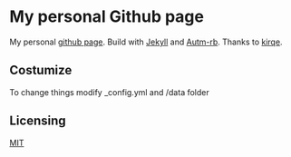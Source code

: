 # My personal Github page

My personal [github page](https://diskmanti.github.com). Build with [Jekyll](http://jekyllrb.com/) and [Autm-rb](https://github.com/kirqe/autm-rb). Thanks to [kirqe](https://github.com/kirqe).


## Costumize

To change things modify _config.yml and /data folder

## Licensing

[MIT](https://github.com/railsr/autm-rb/blob/master/LICENSE)

